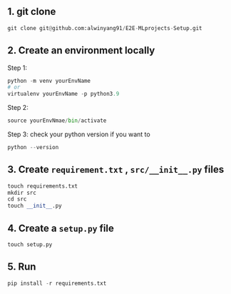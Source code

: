 
## 1. git clone

```python
git clone git@github.com:alwinyang91/E2E-MLprojects-Setup.git
```



## 2. Create an environment locally

Step 1:

```python
python -m venv yourEnvName
# or 
virtualenv yourEnvName -p python3.9
```

Step 2:

```python
source yourEnvNmae/bin/activate
```

Step 3: check your python version if you want to

```python
python --version
```



## 3. Create `requirement.txt` , `src/__init__.py`  files

```python
touch requirements.txt
mkdir src
cd src
touch __init__.py
```



## 4. Create a `setup.py` file

```python
touch setup.py
```



## 5. Run 

```python
pip install -r requirements.txt
```

 

